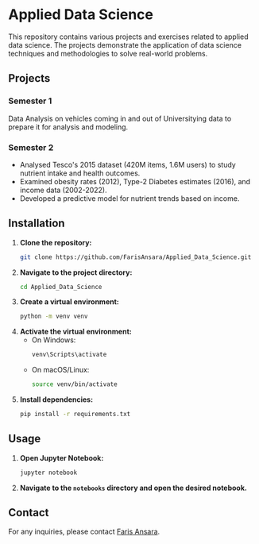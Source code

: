 # Applied Data Science

This repository contains various projects and exercises related to applied data science. The projects demonstrate the application of data science techniques and methodologies to solve real-world problems.

## Projects

### Semester 1

Data Analysis on vehicles coming in and out of Universitying data to prepare it for analysis and modeling.

### Semester 2

-	Analysed Tesco's 2015 dataset (420M items, 1.6M users) to study nutrient intake and health outcomes.
-	Examined obesity rates (2012), Type-2 Diabetes estimates (2016), and income data (2002-2022).
-	Developed a predictive model for nutrient trends based on income.

## Installation

1. **Clone the repository:**
    ```bash
    git clone https://github.com/FarisAnsara/Applied_Data_Science.git
    ```
2. **Navigate to the project directory:**
    ```bash
    cd Applied_Data_Science
    ```
3. **Create a virtual environment:**
    ```bash
    python -m venv venv
    ```
4. **Activate the virtual environment:**
    - On Windows:
        ```bash
        venv\Scripts\activate
        ```
    - On macOS/Linux:
        ```bash
        source venv/bin/activate
        ```
5. **Install dependencies:**
    ```bash
    pip install -r requirements.txt
    ```

## Usage

1. **Open Jupyter Notebook:**
    ```bash
    jupyter notebook
    ```
2. **Navigate to the `notebooks` directory and open the desired notebook.**

## Contact

For any inquiries, please contact [Faris Ansara](https://github.com/FarisAnsara).
